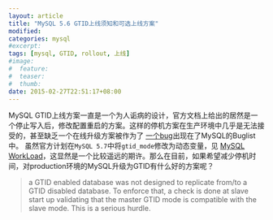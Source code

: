 ```yaml
---
layout: article
title: "MySQL 5.6 GTID上线须知和可选上线方案"
modified:
categories: mysql
#excerpt:
tags: [mysql, GTID, rollout, 上线]
#image:
#  feature:
#  teaser:
#  thumb:
date: 2015-02-27T22:51:17+08:00
---
```


MySQL GTID上线方案一直是一个为人诟病的设计，官方文档上给出的居然是一个停止写入后，修改配置重启的方案。这样的停机方案在生产环境中几乎是无法接受的，甚至缺乏一个在线升级方案被作为了 [一个bug](http://bugs.mysql.com/bug.php?id=69059)出现在了MySQL的Buglist中。
虽然官方计划在`MySQL 5.7`中将`gtid_mode`修改为动态变量，见 [MySQL WorkLoad](http://dev.mysql.com/worklog/task/?id=7083)，这显然是一个比较遥远的期许。那么在目前，如果希望减少停机时间，对production环境的MySQL升级为GTID有什么好的方案呢？

> a GTID enabled database was not designed to replicate from/to a GTID disabled database. To enforce that, a check is done at slave start up validating that the master GTID mode is compatible with the slave mode. This is a serious hurdle.
